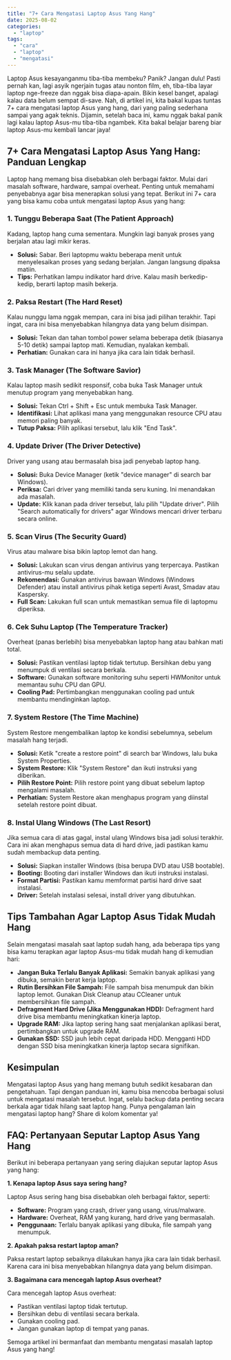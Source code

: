```yaml
---
title: "7+ Cara Mengatasi Laptop Asus Yang Hang"
date: 2025-08-02
categories: 
  - "laptop"
tags: 
  - "cara"
  - "laptop"
  - "mengatasi"
---
```


Laptop Asus kesayanganmu tiba-tiba membeku? Panik? Jangan dulu! Pasti pernah kan, lagi asyik ngerjain tugas atau nonton film, eh, tiba-tiba layar laptop nge-freeze dan nggak bisa diapa-apain. Bikin kesel banget, apalagi kalau data belum sempat di-save. Nah, di artikel ini, kita bakal kupas tuntas 7+ cara mengatasi laptop Asus yang hang, dari yang paling sederhana sampai yang agak teknis. Dijamin, setelah baca ini, kamu nggak bakal panik lagi kalau laptop Asus-mu tiba-tiba ngambek. Kita bakal belajar bareng biar laptop Asus-mu kembali lancar jaya!

## 7+ Cara Mengatasi Laptop Asus Yang Hang: Panduan Lengkap

Laptop hang memang bisa disebabkan oleh berbagai faktor. Mulai dari masalah software, hardware, sampai overheat. Penting untuk memahami penyebabnya agar bisa menerapkan solusi yang tepat. Berikut ini 7+ cara yang bisa kamu coba untuk mengatasi laptop Asus yang hang:

### 1\. Tunggu Beberapa Saat (The Patient Approach)

Kadang, laptop hang cuma sementara. Mungkin lagi banyak proses yang berjalan atau lagi mikir keras.

- **Solusi:** Sabar. Beri laptopmu waktu beberapa menit untuk menyelesaikan proses yang sedang berjalan. Jangan langsung dipaksa matiin.
- **Tips:** Perhatikan lampu indikator hard drive. Kalau masih berkedip-kedip, berarti laptop masih bekerja.

### 2\. Paksa Restart (The Hard Reset)

Kalau nunggu lama nggak mempan, cara ini bisa jadi pilihan terakhir. Tapi ingat, cara ini bisa menyebabkan hilangnya data yang belum disimpan.

- **Solusi:** Tekan dan tahan tombol power selama beberapa detik (biasanya 5-10 detik) sampai laptop mati. Kemudian, nyalakan kembali.
- **Perhatian:** Gunakan cara ini hanya jika cara lain tidak berhasil.

### 3\. Task Manager (The Software Savior)

Kalau laptop masih sedikit responsif, coba buka Task Manager untuk menutup program yang menyebabkan hang.

- **Solusi:** Tekan Ctrl + Shift + Esc untuk membuka Task Manager.
- **Identifikasi:** Lihat aplikasi mana yang menggunakan resource CPU atau memori paling banyak.
- **Tutup Paksa:** Pilih aplikasi tersebut, lalu klik "End Task".

### 4\. Update Driver (The Driver Detective)

Driver yang usang atau bermasalah bisa jadi penyebab laptop hang.

- **Solusi:** Buka Device Manager (ketik "device manager" di search bar Windows).
- **Periksa:** Cari driver yang memiliki tanda seru kuning. Ini menandakan ada masalah.
- **Update:** Klik kanan pada driver tersebut, lalu pilih "Update driver". Pilih "Search automatically for drivers" agar Windows mencari driver terbaru secara online.

### 5\. Scan Virus (The Security Guard)

Virus atau malware bisa bikin laptop lemot dan hang.

- **Solusi:** Lakukan scan virus dengan antivirus yang terpercaya. Pastikan antivirus-mu selalu update.
- **Rekomendasi:** Gunakan antivirus bawaan Windows (Windows Defender) atau install antivirus pihak ketiga seperti Avast, Smadav atau Kaspersky.
- **Full Scan:** Lakukan full scan untuk memastikan semua file di laptopmu diperiksa.

### 6\. Cek Suhu Laptop (The Temperature Tracker)

Overheat (panas berlebih) bisa menyebabkan laptop hang atau bahkan mati total.

- **Solusi:** Pastikan ventilasi laptop tidak tertutup. Bersihkan debu yang menumpuk di ventilasi secara berkala.
- **Software:** Gunakan software monitoring suhu seperti HWMonitor untuk memantau suhu CPU dan GPU.
- **Cooling Pad:** Pertimbangkan menggunakan cooling pad untuk membantu mendinginkan laptop.

### 7\. System Restore (The Time Machine)

System Restore mengembalikan laptop ke kondisi sebelumnya, sebelum masalah hang terjadi.

- **Solusi:** Ketik "create a restore point" di search bar Windows, lalu buka System Properties.
- **System Restore:** Klik "System Restore" dan ikuti instruksi yang diberikan.
- **Pilih Restore Point:** Pilih restore point yang dibuat sebelum laptop mengalami masalah.
- **Perhatian:** System Restore akan menghapus program yang diinstal setelah restore point dibuat.

### 8\. Instal Ulang Windows (The Last Resort)

Jika semua cara di atas gagal, instal ulang Windows bisa jadi solusi terakhir. Cara ini akan menghapus semua data di hard drive, jadi pastikan kamu sudah membackup data penting.

- **Solusi:** Siapkan installer Windows (bisa berupa DVD atau USB bootable).
- **Booting:** Booting dari installer Windows dan ikuti instruksi instalasi.
- **Format Partisi:** Pastikan kamu memformat partisi hard drive saat instalasi.
- **Driver:** Setelah instalasi selesai, install driver yang dibutuhkan.

## Tips Tambahan Agar Laptop Asus Tidak Mudah Hang

Selain mengatasi masalah saat laptop sudah hang, ada beberapa tips yang bisa kamu terapkan agar laptop Asus-mu tidak mudah hang di kemudian hari:

- **Jangan Buka Terlalu Banyak Aplikasi:** Semakin banyak aplikasi yang dibuka, semakin berat kerja laptop.
- **Rutin Bersihkan File Sampah:** File sampah bisa menumpuk dan bikin laptop lemot. Gunakan Disk Cleanup atau CCleaner untuk membersihkan file sampah.
- **Defragment Hard Drive (Jika Menggunakan HDD):** Defragment hard drive bisa membantu meningkatkan kinerja laptop.
- **Upgrade RAM:** Jika laptop sering hang saat menjalankan aplikasi berat, pertimbangkan untuk upgrade RAM.
- **Gunakan SSD:** SSD jauh lebih cepat daripada HDD. Mengganti HDD dengan SSD bisa meningkatkan kinerja laptop secara signifikan.

## Kesimpulan

Mengatasi laptop Asus yang hang memang butuh sedikit kesabaran dan pengetahuan. Tapi dengan panduan ini, kamu bisa mencoba berbagai solusi untuk mengatasi masalah tersebut. Ingat, selalu backup data penting secara berkala agar tidak hilang saat laptop hang. Punya pengalaman lain mengatasi laptop hang? Share di kolom komentar ya!

## FAQ: Pertanyaan Seputar Laptop Asus Yang Hang

Berikut ini beberapa pertanyaan yang sering diajukan seputar laptop Asus yang hang:

**1\. Kenapa laptop Asus saya sering hang?**

Laptop Asus sering hang bisa disebabkan oleh berbagai faktor, seperti:

- **Software:** Program yang crash, driver yang usang, virus/malware.
- **Hardware:** Overheat, RAM yang kurang, hard drive yang bermasalah.
- **Penggunaan:** Terlalu banyak aplikasi yang dibuka, file sampah yang menumpuk.

**2\. Apakah paksa restart laptop aman?**

Paksa restart laptop sebaiknya dilakukan hanya jika cara lain tidak berhasil. Karena cara ini bisa menyebabkan hilangnya data yang belum disimpan.

**3\. Bagaimana cara mencegah laptop Asus overheat?**

Cara mencegah laptop Asus overheat:

- Pastikan ventilasi laptop tidak tertutup.
- Bersihkan debu di ventilasi secara berkala.
- Gunakan cooling pad.
- Jangan gunakan laptop di tempat yang panas.

Semoga artikel ini bermanfaat dan membantu mengatasi masalah laptop Asus yang hang!
